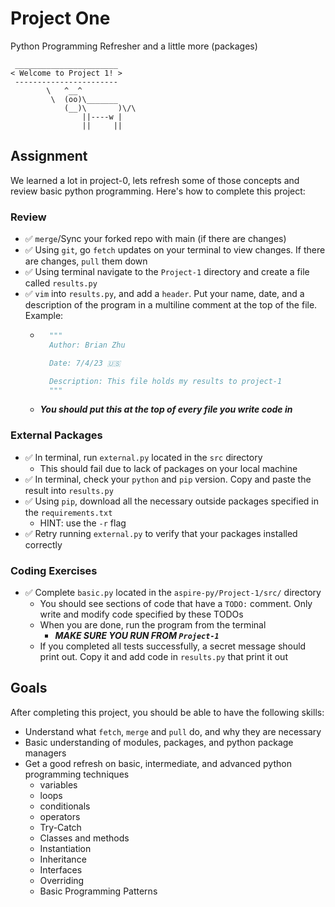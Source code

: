 # Project One
Python Programming Refresher and a little more (packages)
```
 _______________________ 
< Welcome to Project 1! >
 ----------------------- 
        \   ^__^
         \  (oo)\_______
            (__)\       )\/\
                ||----w |
                ||     ||
```

## Assignment
We learned a lot in project-0, lets refresh some of those concepts and review basic python programming. Here's how to complete this project:
### Review
- ✅ `merge`/Sync your forked repo with main (if there are changes)
- ✅ Using `git`, go `fetch` updates on your terminal to view changes. If there are changes, `pull` them down
- ✅ Using terminal navigate to the `Project-1` directory and create a file called `results.py`
- ✅ `vim` into `results.py`, and add a `header`. Put your name, date, and a description of the program in a multiline comment at the top of the file. Example:
    - ```python
        """
        Author: Brian Zhu

        Date: 7/4/23 🇺🇸

        Description: This file holds my results to project-1
        """
        ```
    - ***You should put this at the top of every file you write code in***
### External Packages
- ✅ In terminal, run `external.py` located in the `src` directory
    - This should fail due to lack of packages on your local machine
- ✅ In terminal, check your `python` and `pip` version. Copy and paste the result into `results.py`
- ✅ Using `pip`, download all the necessary outside packages specified in the `requirements.txt`
    - HINT: use the `-r` flag
- ✅ Retry running `external.py` to verify that your packages installed correctly
### Coding Exercises
- ✅ Complete `basic.py` located in the `aspire-py/Project-1/src/` directory
    - You should see sections of code that have a `TODO:` comment. Only write and modify code specified by these TODOs
    - When you are done, run the program from the terminal
        - ***MAKE SURE YOU RUN FROM `Project-1`***
    - If you completed all tests successfully, a secret message should print out. Copy it and add code in `results.py` that print it out

## Goals
After completing this project, you should be able to have the following skills:
- Understand what `fetch`, `merge` and `pull` do, and why they are necessary
- Basic understanding of modules, packages, and python package managers
- Get a good refresh on basic, intermediate, and advanced python programming techniques
    - variables
    - loops
    - conditionals
    - operators
    - Try-Catch
    - Classes and methods
    - Instantiation
    - Inheritance
    - Interfaces
    - Overriding
    - Basic Programming Patterns
